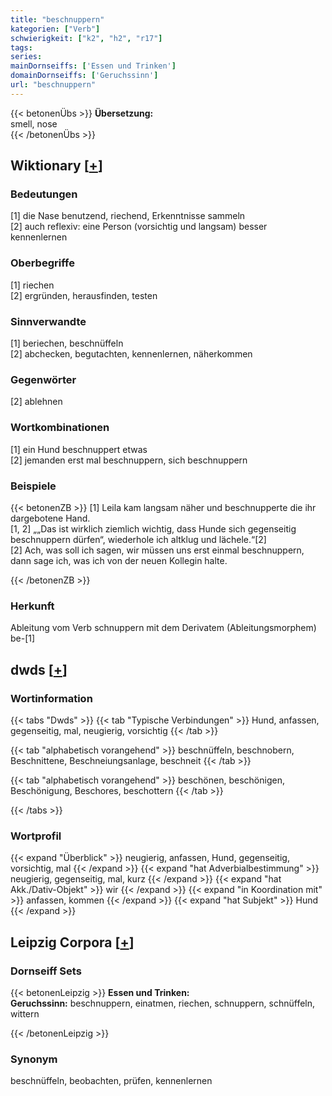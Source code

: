 ```yaml
---
title: "beschnuppern"
kategorien: ["Verb"]
schwierigkeit: ["k2", "h2", "r17"]
tags:
series:
mainDornseiffs: ['Essen und Trinken']
domainDornseiffs: ['Geruchssinn']
url: "beschnuppern"
---
```


{{< betonenÜbs >}}
**Übersetzung:**  
smell, nose  
{{< /betonenÜbs >}}

## Wiktionary [[+](https://de.wiktionary.org/wiki/beschnuppern)]

### Bedeutungen
[1] die Nase benutzend, riechend, Erkenntnisse sammeln  
[2] auch reflexiv: eine Person (vorsichtig und langsam) besser kennenlernen  

### Oberbegriffe
[1] riechen  
[2] ergründen, herausfinden, testen  

### Sinnverwandte
[1] beriechen, beschnüffeln  
[2] abchecken, begutachten, kennenlernen, näherkommen  

### Gegenwörter
[2] ablehnen  

### Wortkombinationen
[1] ein Hund beschnuppert etwas  
[2] jemanden erst mal beschnuppern, sich beschnuppern  

### Beispiele
{{< betonenZB >}}
[1] Leila kam langsam näher und beschnupperte die ihr dargebotene Hand.  
[1, 2] „„Das ist wirklich ziemlich wichtig, dass Hunde sich gegenseitig beschnuppern dürfen“, wiederhole ich altklug und lächele.“[2]  
[2] Ach, was soll ich sagen, wir müssen uns erst einmal beschnuppern, dann sage ich, was ich von der neuen Kollegin halte.  

{{< /betonenZB >}}
### Herkunft
Ableitung vom Verb schnuppern mit dem Derivatem (Ableitungsmorphem) be-[1]  



## dwds [[+](https://www.dwds.de/wb/beschnuppern)]

### Wortinformation
{{< tabs "Dwds" >}}
{{< tab "Typische Verbindungen" >}}
Hund, anfassen, gegenseitig, mal, neugierig, vorsichtig
{{< /tab >}}

{{< tab "alphabetisch vorangehend" >}}
beschnüffeln, beschnobern, Beschnittene, Beschneiungsanlage, beschneit
{{< /tab >}}

{{< tab "alphabetisch vorangehend" >}}
beschönen, beschönigen, Beschönigung, Beschores, beschottern
{{< /tab >}}

{{< /tabs >}}

### Wortprofil
{{< expand "Überblick" >}} neugierig, anfassen, Hund, gegenseitig, vorsichtig, mal {{< /expand >}}
{{< expand "hat Adverbialbestimmung" >}} neugierig, gegenseitig, mal, kurz {{< /expand >}}
{{< expand "hat Akk./Dativ-Objekt" >}} wir {{< /expand >}}
{{< expand "in Koordination mit" >}} anfassen, kommen {{< /expand >}}
{{< expand "hat Subjekt" >}} Hund {{< /expand >}}

## Leipzig Corpora [[+](https://corpora.uni-leipzig.de/en/res?word=beschnuppern&corpusId=deu_newscrawl-public_2018)]

### Dornseiff Sets
{{< betonenLeipzig >}}
**Essen und Trinken:**  
**Geruchssinn:** beschnuppern, einatmen, riechen, schnuppern, schnüffeln, wittern  

{{< /betonenLeipzig >}}

### Synonym
beschnüffeln, beobachten, prüfen, kennenlernen

